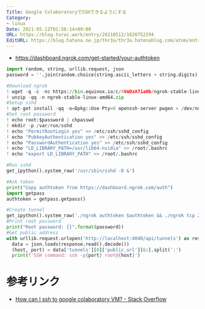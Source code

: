 ```yaml
---
Title: Google ColaboratoryでSSHできるようにする
Category:
- linux
Date: 2021-05-12T01:58:14+09:00
URL: https://blog.turai.work/entry/20210512/1620752294
EditURL: https://blog.hatena.ne.jp/thr3a/thr3a.hatenablog.com/atom/entry/26006613762624857
---
```



- https://dashboard.ngrok.com/get-started/your-authtoken

```python
import random, string, urllib.request, json
password = ''.join(random.choice(string.ascii_letters + string.digits) for i in range(20))

#Download ngrok
! wget -q -c -nc https://bin.equinox.io/c/4VmDzA7iaHb/ngrok-stable-linux-amd64.zip
! unzip -qq -n ngrok-stable-linux-amd64.zip
#Setup sshd
! apt-get install -qq -o=Dpkg::Use-Pty=0 openssh-server pwgen > /dev/null
#Set root password
! echo root:$password | chpasswd
! mkdir -p /var/run/sshd
! echo "PermitRootLogin yes" >> /etc/ssh/sshd_config
! echo "PubkeyAuthentication yes" >> /etc/ssh/sshd_config
! echo "PasswordAuthentication yes" >> /etc/ssh/sshd_config
! echo "LD_LIBRARY_PATH=/usr/lib64-nvidia" >> /root/.bashrc
! echo "export LD_LIBRARY_PATH" >> /root/.bashrc

#Run sshd
get_ipython().system_raw('/usr/sbin/sshd -D &')

#Ask token
print("Copy authtoken from https://dashboard.ngrok.com/auth")
import getpass
authtoken = getpass.getpass()

#Create tunnel
get_ipython().system_raw('./ngrok authtoken $authtoken && ./ngrok tcp 22 &')
#Print root password
print("Root password: {}".format(password))
#Get public address
with urllib.request.urlopen('http://localhost:4040/api/tunnels') as response:
  data = json.loads(response.read().decode())
  (host, port) = data['tunnels'][0]['public_url'][6:].split(':')
  print(f'SSH command: ssh -p{port} root@{host}')
```

# 参考リンク

- [How can I ssh to google colaboratory VM? - Stack Overflow](https://stackoverflow.com/questions/48459804/how-can-i-ssh-to-google-colaboratory-vm/63186681#63186681)

